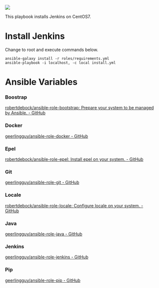 [![](https://github.com/ansible-playbooks-centos7/jenkins_install/workflows/build/badge.svg)](https://github.com/ansible-playbooks-centos7/jenkins_install/actions?query=workflow%3Abuild)

This playbook installs Jenkins on CentOS7.

# Install Jenkins

Change to root and execute commands below.

```
ansible-galaxy install -r roles/requirements.yml
ansible-playbook -i localhost, -c local install.yml
```

# Ansible Variables

### Boostrap
[robertdebock/ansible-role-bootstrap: Prepare your system to be managed by Ansible. - GitHub](https://github.com/robertdebock/ansible-role-bootstrap)

### Docker
[geerlingguy/ansible-role-docker - GitHub](https://github.com/geerlingguy/ansible-role-docker)

### Epel
[robertdebock/ansible-role-epel: Install epel on your system. - GitHub](https://github.com/robertdebock/ansible-role-epel)

### Git
[geerlingguy/ansible-role-git - GitHub](https://github.com/geerlingguy/ansible-role-git)

### Locale
[robertdebock/ansible-role-locale: Configure locale on your system. - GitHub](https://github.com/robertdebock/ansible-role-locale)

### Java
[geerlingguy/ansible-role-java - GitHub](https://github.com/geerlingguy/ansible-role-java)

### Jenkins
[geerlingguy/ansible-role-jenkins - GitHub](https://github.com/geerlingguy/ansible-role-jenkins)

### Pip
[geerlingguy/ansible-role-pip - GitHub](https://github.com/geerlingguy/ansible-role-pip)
